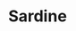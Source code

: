 ---
templateKey: blog-post
featuredpost: false
featuredimage: /assets/Sardine.png
title: Sardine
description: Fish~Pole
testfield: 262
---